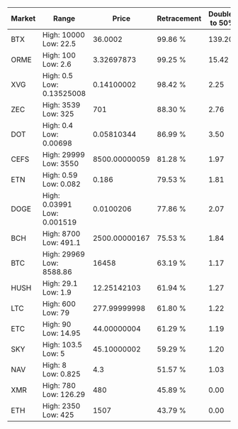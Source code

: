 | Market | Range | Price| Retracement | Doubles to 50% |
| --- | --- | --- | --- | --- |
| BTX | High: 10000<br />Low: 22.5 | 36.0002 | 99.86 % | 139.20 |
| ORME | High: 100<br />Low: 2.6 | 3.32697873 | 99.25 % | 15.42 |
| XVG | High: 0.5<br />Low: 0.13525008 | 0.14100002 | 98.42 % | 2.25 |
| ZEC | High: 3539<br />Low: 325 | 701 | 88.30 % | 2.76 |
| DOT | High: 0.4<br />Low: 0.00698 | 0.05810344 | 86.99 % | 3.50 |
| CEFS | High: 29999<br />Low: 3550 | 8500.00000059 | 81.28 % | 1.97 |
| ETN | High: 0.59<br />Low: 0.082 | 0.186 | 79.53 % | 1.81 |
| DOGE | High: 0.03991<br />Low: 0.001519 | 0.0100206 | 77.86 % | 2.07 |
| BCH | High: 8700<br />Low: 491.1 | 2500.00000167 | 75.53 % | 1.84 |
| BTC | High: 29969<br />Low: 8588.86 | 16458 | 63.19 % | 1.17 |
| HUSH | High: 29.1<br />Low: 1.9 | 12.25142103 | 61.94 % | 1.27 |
| LTC | High: 600<br />Low: 79 | 277.99999998 | 61.80 % | 1.22 |
| ETC | High: 90<br />Low: 14.95 | 44.00000004 | 61.29 % | 1.19 |
| SKY | High: 103.5<br />Low: 5 | 45.10000002 | 59.29 % | 1.20 |
| NAV | High: 8<br />Low: 0.825 | 4.3 | 51.57 % | 1.03 |
| XMR | High: 780<br />Low: 126.29 | 480 | 45.89 % | 0.00 |
| ETH | High: 2350<br />Low: 425 | 1507 | 43.79 % | 0.00 |
